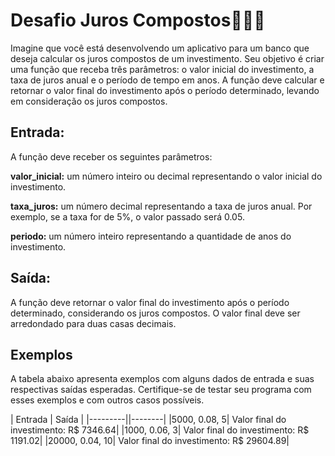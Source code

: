 #  Desafio Juros Compostos🧑🏼‍💻

Imagine que você está desenvolvendo um aplicativo para um banco que deseja calcular os juros compostos de um investimento. Seu objetivo é criar uma função que receba três parâmetros: o valor inicial do investimento, a taxa de juros anual e o período de tempo em anos. A função deve calcular e retornar o valor final do investimento após o período determinado, levando em consideração os juros compostos.

## Entrada:

A função deve receber os seguintes parâmetros:

**valor_inicial:**
um número inteiro ou decimal representando o valor inicial do investimento.

**taxa_juros:** um número decimal representando a taxa de juros anual. Por exemplo, se a taxa for de 5%, o valor passado será 0.05.

**periodo:** um número inteiro representando a quantidade de anos do investimento.

## Saída:

A função deve retornar o valor final do investimento após o período determinado, considerando os juros compostos. O valor final deve ser arredondado para duas casas decimais.


## Exemplos

A tabela abaixo apresenta exemplos com alguns dados de entrada e suas respectivas saídas esperadas. Certifique-se de testar seu programa com esses exemplos e com outros casos possíveis.


| Entrada	| Saída |
|---------||--------|
|5000, 0.08, 5| Valor final do investimento: R$ 7346.64|
|1000, 0.06, 3| Valor final do investimento: R$ 1191.02|
|20000, 0.04, 10| Valor final do investimento: R$ 29604.89|
